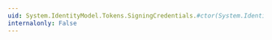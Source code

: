 ```yaml
---
uid: System.IdentityModel.Tokens.SigningCredentials.#ctor(System.IdentityModel.Tokens.SecurityKey,System.String,System.String)
internalonly: False
---
```

